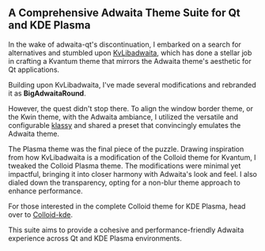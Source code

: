 ## A Comprehensive Adwaita Theme Suite for Qt and KDE Plasma

In the wake of adwaita-qt's discontinuation, I embarked on a search for alternatives and stumbled upon [KvLibadwaita](https://github.com/GabePoel/KvLibadwaita), which has done a stellar job in crafting a Kvantum theme that mirrors the Adwaita theme's aesthetic for Qt applications.

Building upon KvLibadwaita, I've made several modifications and rebranded it as **BigAdwaitaRound**.

However, the quest didn't stop there. To align the window border theme, or the Kwin theme, with the Adwaita ambiance, I utilized the versatile and configurable [klassy](https://github.com/paulmcauley/klassy) and shared a preset that convincingly emulates the Adwaita theme.

The Plasma theme was the final piece of the puzzle. Drawing inspiration from how KvLibadwaita is a modification of the Colloid theme for Kvantum, I tweaked the Colloid Plasma theme. The modifications were minimal yet impactful, bringing it into closer harmony with Adwaita's look and feel. I also dialed down the transparency, opting for a non-blur theme approach to enhance performance.

For those interested in the complete Colloid theme for KDE Plasma, head over to [Colloid-kde](https://github.com/vinceliuice/Colloid-kde).

This suite aims to provide a cohesive and performance-friendly Adwaita experience across Qt and KDE Plasma environments.
